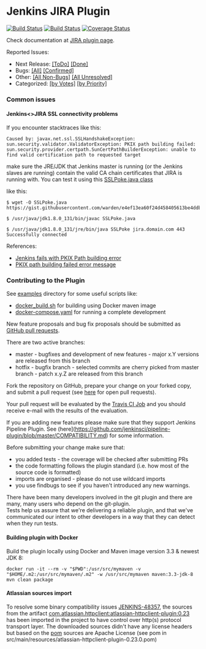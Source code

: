 Jenkins JIRA Plugin
===================

[![Build Status](https://ci.jenkins.io/buildStatus/icon?job=Plugins/jira-plugin/master)](https://ci.jenkins.io/blue/organizations/jenkins/Plugins%2Fjira-plugin/activity/)
[![Build Status](https://travis-ci.org/jenkinsci/jira-plugin.svg?branch=master)](https://travis-ci.org/jenkinsci/jira-plugin)
[![Coverage Status](https://coveralls.io/repos/jenkinsci/jira-plugin/badge.svg?branch=master&service=github)](https://coveralls.io/github/jenkinsci/jira-plugin?branch=master)

Check documentation at [JIRA plugin page](https://plugins.jenkins.io/jira).

Reported Issues:
* Next Release:
[[ToDo]](https://issues.jenkins-ci.org/issues/?filter=14997)
[[Done]](https://issues.jenkins-ci.org/issues/?filter=14998)
* Bugs: [[All]](https://issues.jenkins-ci.org/issues/?filter=14761) [[Confirmed]](https://issues.jenkins-ci.org/issues/?filter=14996)
* Other: [[All Non-Bugs]](https://issues.jenkins-ci.org/issues/?filter=14762)
[[All Unresolved]](https://issues.jenkins-ci.org/issues/?filter=14956)
* Categorized:
[[by Votes]](https://issues.jenkins-ci.org/issues/?filter=15156)
[[by Priority]](https://issues.jenkins-ci.org/issues/?filter=15157)

### Common issues

#### Jenkins<>JIRA SSL connectivity problems

If you encounter stacktraces like this:
```
Caused by: javax.net.ssl.SSLHandshakeException: sun.security.validator.ValidatorException: PKIX path building failed: sun.security.provider.certpath.SunCertPathBuilderException: unable to find valid certification path to requested target
```

make sure the JRE/JDK that Jenkins master is running (or the Jenkins slaves are running) contain the valid CA chain certificates that JIRA is running with.
You can test it using this [SSLPoke.java class](https://gist.github.com/warden/e4ef13ea60f24d458405613be4ddbc51)

like this:
```
$ wget -O SSLPoke.java https://gist.githubusercontent.com/warden/e4ef13ea60f24d458405613be4ddbc51/raw/7f258a30be4ddea7b67239b40ae305f6a2e98e0a/SSLPoke.java

$ /usr/java/jdk1.8.0_131/bin/javac SSLPoke.java

$ /usr/java/jdk1.8.0_131/jre/bin/java SSLPoke jira.domain.com 443
Successfully connected
```

References:
* [Jenkins fails with PKIX Path building error](https://stackoverflow.com/questions/52842214/jenkins-fails-with-pkix-path-building-error)
* [PKIX path building failed error message
](https://support.cloudbees.com/hc/en-us/articles/217078498-PKIX-path-building-failed-error-message)

### Contributing to the Plugin

See [examples](examples/) directory for some useful scripts like:

* [docker_build.sh](examples/docker_build.sh) for building using Docker maven image
* [docker-compose.yaml](examples/docker-compose.yaml) for running a complete development

New feature proposals and bug fix proposals should be submitted as [GitHub pull requests](https://help.github.com/articles/creating-a-pull-request).

There are two active branches:

* master - bugfixes and development of new features - major x.Y versions are released from this branch
* hotfix - bugfix branch - selected commits are cherry picked from master branch - patch x.y.Z are released from this branch

Fork the repository on GitHub, prepare your change on your forked copy, and submit a pull request (see [here](https://github.com/jenkinsci/jira-plugin/pulls) for open pull requests).

Your pull request will be evaluated by the [Travis CI Job](https://travis-ci.org/jenkinsci/jira-plugin)  and you should receive e-mail with the results of the evaluation.

If you are adding new features please make sure that they support Jenkins Pipeline Plugin.
See (here](https://github.com/jenkinsci/pipeline-plugin/blob/master/COMPATIBILITY.md) for some information.

Before submitting your change make sure that:
* you added tests - the coverage will be checked after submitting PRs
* the code formatting follows the plugin standard (i.e. how most of the source code is formatted)
* imports are organised - please do not use wildcard imports
* you use findbugs to see if you haven't introduced any new warnings.

There have been many developers involved in the git plugin and there are many, many users who depend on the git-plugin.  
Tests help us assure that we're delivering a reliable plugin, and that we've communicated our intent to other developers in a way that they can detect when they run tests.

#### Building plugin with Docker

Build the plugin locally using Docker and Maven image version 3.3 & newest JDK 8:

    docker run -it --rm -v "$PWD":/usr/src/mymaven -v "$HOME/.m2:/usr/src/mymaven/.m2" -w /usr/src/mymaven maven:3.3-jdk-8 mvn clean package

#### Atlassian sources import

To resolve some binary compatibility issues [JENKINS-48357](https://issues.jenkins-ci.org/browse/JENKINS-48357),
the sources from the artifact [com.atlassian.httpclient:atlassian-httpclient-plugin:0.23](https://packages.atlassian.com/maven-external/com/atlassian/httpclient/atlassian-httpclient-plugin/0.23.0/)
has been imported in the project to have control over http(s) protocol transport layer.
The downloaded sources didn't have any license headers but based on the [pom](https://packages.atlassian.com/maven-external/com/atlassian/httpclient/atlassian-httpclient-plugin/0.23.0/atlassian-httpclient-plugin-0.23.0.pom)
sources are Apache License (see pom in src/main/resources/atlassian-httpclient-plugin-0.23.0.pom)   
